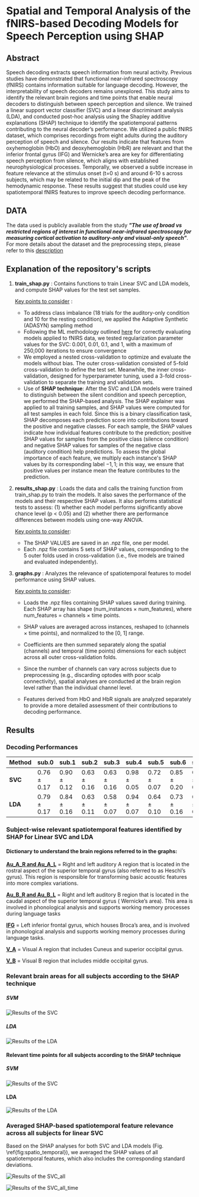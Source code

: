 # Spatial and Temporal Analysis of the fNIRS-based Decoding Models for Speech Perception using SHAP

## Abstract

Speech decoding extracts speech information from neural activity. Previous studies have demonstrated that functional near-infrared spectroscopy (fNIRS) contains information suitable for language decoding. However, the interpretability of speech decoders remains unexplored. This study aims to identify the relevant brain regions and time points that enable neural decoders to distinguish between speech perception and silence. We trained a linear support vector classifier (SVC) and a linear discriminant analysis (LDA), and conducted post-hoc analysis using the Shapley additive explanations (SHAP) technique to identify the spatiotemporal patterns contributing to the neural decoder’s performance. We utilized a public fNIRS dataset, which comprises recordings from eight adults during the auditory perception of speech and silence. Our results indicate that features from oxyhemoglobin (HbO) and deoxyhemoglobin (HbR) are relevant and that the inferior frontal gyrus (IFG) and Wernicke’s area are key for differentiating speech perception from silence, which aligns with established neurophysiological processes. Temporally, we observed a subtle increase in feature relevance at the stimulus onset (t=0 s) and around 6-10 s across subjects, which may be related to the initial dip and the peak of the hemodynamic response. These results suggest that studies could use key spatiotemporal fNIRS features to improve speech decoding performance.

## DATA

The data used is publicly available from the study ***"The use of broad vs restricted regions of interest in functional near-infrared spectroscopy for measuring cortical activation to auditory-only and visual-only speech"***. For more details about the dataset and the preprocessing steps, please refer to this [description](https://github.com/sposso/fNIRS-preprocessing-guide)



## Explanation of the repository's scripts

1. **train_shap.py** :  Contains functions to train Linear SVC and LDA models, and compute SHAP values for the test set samples.

   <ins>Key points to consider</ins> :
   
    - To address class imbalance (18 trials for the auditory-only condition and 10 for the resting condition), we applied the Adaptive Synthetic (ADASYN) sampling method
    - Following the ML methodology outlined [here](https://doi.org/10.3389/fnrgo.2023.994969)  for correctly evaluating models applied to fNIRS data, we tested regularization parameter          values for the SVC: 0.001, 0.01, 0.1, and 1, with a maximum of 250,000 iterations to ensure convergence
    - We employed a nested cross-validation to optimize and evaluate the models without bias. The outer cross-validation consisted of 5-fold cross-validation to define the test set.             Meanwhile, the inner cross-validation, designed for hyperparameter tuning, used a 3-fold cross-validation to separate the training and validation sets.
   - Use of **SHAP technique**: After the SVC and LDA models were trained to distinguish between the silent condition and speech perception, we performed the SHAP-based analysis. The 
     SHAP explainer was applied to all training samples, and SHAP values were computed for all test samples in each fold. Since this is a binary classification task, SHAP decomposes each 
     prediction score into contributions toward the positive and negative classes. For each sample, the SHAP values indicate how individual features contribute to the prediction; 
     positive SHAP values for samples from the positive class (silence condition)  and negative SHAP values for samples of the negative class (auditory condition) help predictions. To 
     assess the global importance of each feature, we multiply each instance's SHAP values by its corresponding label ${-1,1}$; in this way, we ensure that positive values per instance 
     mean the feature contributes to the prediction.
   
3. **results_shap.py** : Loads the data and calls the training function from train_shap.py to train the models. It also saves the performance of the models and their respective SHAP values.  It also performs statistical tests to assess: (1) whether each model performs significantly above chance level (p < 0.05) and (2) whether there are performance differences between models using one-way ANOVA. 

   <ins>Key points to consider</ins>:
   - The SHAP VALUES are saved in an .npz file, one per model. 
   - Each .npz file contains 5 sets of SHAP values, corresponding to the 5 outer folds used in cross-validation (i.e., five models are trained and evaluated independently). 
   
5. **graphs.py** : Analyzes the relevance of spatiotemporal features to model performance using SHAP values.

    <ins>Key points to consider</ins>:

    - Loads the .npz files containing SHAP values saved during training. Each SHAP array has shape (num_instances × num_features), where num_features = channels × time points.

    - SHAP values are averaged across instances, reshaped to (channels × time points), and normalized to the [0, 1] range.

    - Coefficients are then summed separately along the spatial (channels) and temporal (time points) dimensions for each subject across all outer cross-validation folds.

   -  Since the number of channels can vary across subjects due to preprocessing (e.g., discarding optodes with poor scalp connectivity), spatial analyses are conducted at the brain 
      region level rather than the individual channel level.

    - Features derived from HbO and HbR signals are analyzed separately to provide a more detailed assessment of their contributions to decoding performance.


## Results

### Decoding Performances

| Method | sub.0      | sub.1      | sub.2      | sub.3      | sub.4      | sub.5      | sub.6      | sub.7      |
|--------|------------|------------|------------|------------|------------|------------|------------|------------|
| **SVC** | 0.76 ± 0.17 | 0.90 ± 0.12 | 0.63 ± 0.16 | 0.63 ± 0.16 | 0.98 ± 0.05 | 0.72 ± 0.07 | 0.85 ± 0.20 | 0.63 ± 0.14 |
| **LDA** | 0.79 ± 0.17 | 0.84 ± 0.16 | 0.63 ± 0.11 | 0.58 ± 0.07 | 0.94 ± 0.07 | 0.64 ± 0.10 | 0.73 ± 0.16 | 0.67 ± 0.16 |

### Subject-wise relevant spatiotemporal features identified by SHAP for Linear SVC and LDA

#### Dictionary to understand the brain regions referred to in the graphs:

**<ins>Au_A_R and Au_A_L</ins>** = Right and left auditory A region that  is located in the rostral aspect of the superior temporal gyrus (also referred to as Heschl’s gyrus). This region is responsible for transforming basic acoustic features into more complex variations. 

**<ins>Au_B_R and Au_B_L</ins>** = Right and left auditory B region that  is located in the caudal aspect of the superior temporal gyrus ( Wernicke’s area). This area is involved in phonological analysis and supports working memory processes during language tasks 

**<ins>IFG</ins>** = Left inferior frontal gyrus, which houses Broca’s area, and is involved in phonological analysis and supports working memory processes during language tasks.

**<ins>V_A</ins>** = Visual A region that includes Cuneus and superior occipital gyrus.

**<ins>V_B</ins>** = Visual B region that includes  middle occipital gyrus. 


### Relevant brain areas for all subjects according to the SHAP technique 

##### SVM 

![Results of the SVC](https://github.com/sposso/Spatial-and-Temporal-Analysis-of-the-fNIRS-based-Decoding-Models-for-Speech-Perception/blob/main/Figures/brain_area_counts_grid_shap.png)

##### LDA 

![Results of the LDA](https://github.com/sposso/Spatial-and-Temporal-Analysis-of-the-fNIRS-based-Decoding-Models-for-Speech-Perception/blob/main/Figures/brain_area_counts_grid_lda_shap.png)

#### Relevant time points for all subjects according to the SHAP technique 

##### SVM 

![Results of the SVC](https://github.com/sposso/Spatial-and-Temporal-Analysis-of-the-fNIRS-based-Decoding-Models-for-Speech-Perception/blob/main/Figures/count_times_grid_shap.png)


#### LDA

![Results of the LDA](https://github.com/sposso/Spatial-and-Temporal-Analysis-of-the-fNIRS-based-Decoding-Models-for-Speech-Perception/blob/main/Figures/count_times_grid_lda_shap.png)


### Averaged SHAP-based spatiotemporal feature relevance across all subjects for linear SVC 
Based on the SHAP analyses for both SVC and LDA models (Fig. \ref{fig:spatio_temporal}), we averaged the SHAP values of all spatiotemporal features, which also includes the corresponding standard deviations.

![Results of the SVC_all](https://github.com/sposso/Spatial-and-Temporal-Analysis-of-the-fNIRS-based-Decoding-Models-for-Speech-Perception/blob/main/Figures/all_subjects_brain_area_counts_mean_std_shap.png)

![Results of the SVC_all_time](https://github.com/sposso/Spatial-and-Temporal-Analysis-of-the-fNIRS-based-Decoding-Models-for-Speech-Perception/blob/main/Figures/all_subjects_count_times_mean_std_shap.png)



















